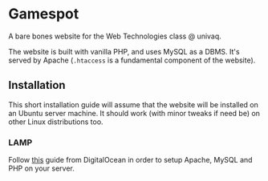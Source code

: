 # Gamespot

A bare bones website for the Web Technologies class @ univaq.

The website is built with vanilla PHP, and uses MySQL as a DBMS.
It's served by Apache (`.htaccess` is a fundamental component of the website).

## Installation

This short installation guide will assume that the website will be installed on
an Ubuntu server machine. It should work (with minor tweaks if need be) on other
Linux distributions too.

### LAMP

Follow
[this](https://www.digitalocean.com/community/tutorials/how-to-install-linux-apache-mysql-php-lamp-stack-on-ubuntu)
guide from DigitalOcean in order to setup Apache, MySQL and PHP on your server.
